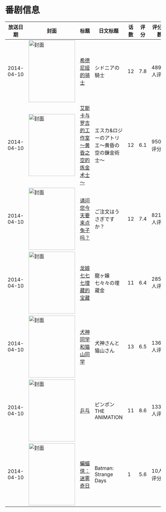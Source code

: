 # 番剧信息

|放送日期|封面|标题|日文标题|话数|评分|评分人数|
|---|---|---|---|---|---|---|
|2014-04-10|<img src="//lain.bgm.tv/pic/cover/c/57/23/77476_4TwHt.jpg" alt="封面" style="width:150px;height:200px;object-fit:cover;">|[希德尼娅的骑士](https://bangumi.tv/subject/77476)|シドニアの騎士|12|7.8|4896人评分|
|2014-04-10|<img src="//lain.bgm.tv/pic/cover/c/b2/a0/87593_bx66p.jpg" alt="封面" style="width:150px;height:200px;object-fit:cover;">|[艾斯卡与罗吉的工作室～黄昏之空的炼金术士～](https://bangumi.tv/subject/87593)|エスカ&ロジーのアトリエ〜黄昏の空の錬金術士〜|12|6.1|950人评分|
|2014-04-10|<img src="//lain.bgm.tv/pic/cover/c/9f/2f/88287_h4xKo.jpg" alt="封面" style="width:150px;height:200px;object-fit:cover;">|[请问您今天要来点兔子吗？](https://bangumi.tv/subject/88287)|ご注文はうさぎですか？|12|7.4|8219人评分|
|2014-04-10|<img src="//lain.bgm.tv/pic/cover/c/c0/30/90388_oSA9J.jpg" alt="封面" style="width:150px;height:200px;object-fit:cover;">|[龙娘七七七埋藏的宝藏](https://bangumi.tv/subject/90388)|龍ヶ嬢七々々の埋蔵金|11|6.4|2857人评分|
|2014-04-10|<img src="//lain.bgm.tv/pic/cover/c/f7/bd/93509_hF4z6.jpg" alt="封面" style="width:150px;height:200px;object-fit:cover;">|[犬神同学和猫山同学](https://bangumi.tv/subject/93509)|犬神さんと猫山さん|13|6.5|1368人评分|
|2014-04-10|<img src="//lain.bgm.tv/pic/cover/c/1e/63/93739_TZ9dS.jpg" alt="封面" style="width:150px;height:200px;object-fit:cover;">|[乒乓](https://bangumi.tv/subject/93739)|ピンポン THE ANIMATION|11|8.6|13394人评分|
|2014-04-10|<img src="//lain.bgm.tv/pic/cover/c/51/2f/101920_didvB.jpg" alt="封面" style="width:150px;height:200px;object-fit:cover;">|[蝙蝠侠：迷雾奇日](https://bangumi.tv/subject/101920)|Batman: Strange Days|1|5.6|10人评分|
